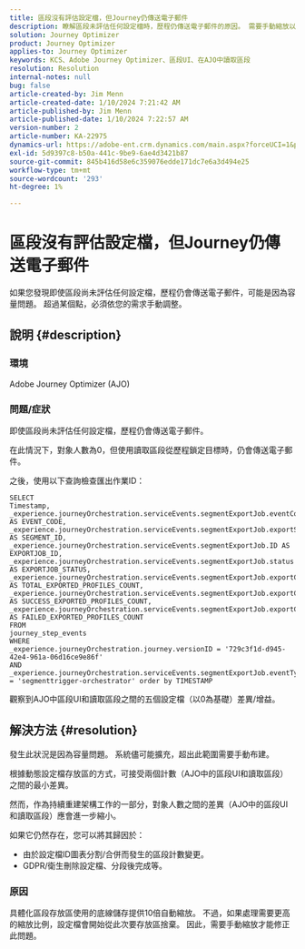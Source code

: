 ```yaml
---
title: 區段沒有評估設定檔，但Journey仍傳送電子郵件
description: 瞭解區段未評估任何設定檔時，歷程仍傳送電子郵件的原因。 需要手動縮放以增加容量。
solution: Journey Optimizer
product: Journey Optimizer
applies-to: Journey Optimizer
keywords: KCS、Adobe Journey Optimizer、區段UI、在AJO中讀取區段
resolution: Resolution
internal-notes: null
bug: false
article-created-by: Jim Menn
article-created-date: 1/10/2024 7:21:42 AM
article-published-by: Jim Menn
article-published-date: 1/10/2024 7:22:57 AM
version-number: 2
article-number: KA-22975
dynamics-url: https://adobe-ent.crm.dynamics.com/main.aspx?forceUCI=1&pagetype=entityrecord&etn=knowledgearticle&id=74896ee6-88af-ee11-a569-6045bd006268
exl-id: 5d9397c8-b50a-441c-9be9-6ae4d3421b87
source-git-commit: 845b416d58e6c359076edde171dc7e6a3d494e25
workflow-type: tm+mt
source-wordcount: '293'
ht-degree: 1%

---
```


# 區段沒有評估設定檔，但Journey仍傳送電子郵件


如果您發現即使區段尚未評估任何設定檔，歷程仍會傳送電子郵件，可能是因為容量問題。 超過某個點，必須依您的需求手動調整。

## 說明 {#description}


### 環境

Adobe Journey Optimizer (AJO)

### 問題/症狀

即使區段尚未評估任何設定檔，歷程仍會傳送電子郵件。

在此情況下，對象人數為0，但使用讀取區段從歷程鎖定目標時，仍會傳送電子郵件。

之後，使用以下查詢檢查匯出作業ID：


```
SELECT
Timestamp,
_experience.journeyOrchestration.serviceEvents.segmentExportJob.eventCode AS EVENT_CODE,
_experience.journeyOrchestration.serviceEvents.segmentExportJob.exportSegmentID AS SEGMENT_ID,
_experience.journeyOrchestration.serviceEvents.segmentExportJob.ID AS EXPORTJOB_ID,
_experience.journeyOrchestration.serviceEvents.segmentExportJob.status AS EXPORTJOB_STATUS,
_experience.journeyOrchestration.serviceEvents.segmentExportJob.exportCountTotal AS TOTAL_EXPORTED_PROFILES_COUNT,
_experience.journeyOrchestration.serviceEvents.segmentExportJob.exportCountRealized AS SUCCESS_EXPORTED_PROFILES_COUNT,
_experience.journeyOrchestration.serviceEvents.segmentExportJob.exportCountFailed AS FAILED_EXPORTED_PROFILES_COUNT
FROM
journey_step_events
WHERE
_experience.journeyOrchestration.journey.versionID = '729c3f1d-d945-42e4-961a-06d16ce9e86f' 
AND
_experience.journeyOrchestration.serviceEvents.segmentExportJob.eventType = 'segmenttrigger-orchestrator' order by TIMESTAMP
```


觀察到AJO中區段UI和讀取區段之間的五個設定檔（以0為基礎）差異/增益。




## 解決方法 {#resolution}


發生此狀況是因為容量問題。 系統儘可能擴充，超出此範圍需要手動布建。

根據動態設定檔存放區的方式，可接受兩個計數（AJO中的區段UI和讀取區段）之間的最小差異。

然而，作為持續重建架構工作的一部分，對象人數之間的差異（AJO中的區段UI和讀取區段）應會進一步縮小。

如果它仍然存在，您可以將其歸因於：

- 由於設定檔ID圖表分割/合併而發生的區段計數變更。
- GDPR/衛生刪除設定檔、分段後完成等。


### 原因

具體化區段存放區使用的底線儲存提供10倍自動縮放。 不過，如果處理需要更高的縮放比例，設定檔會開始從此次要存放區捨棄。 因此，需要手動縮放才能修正此問題。
